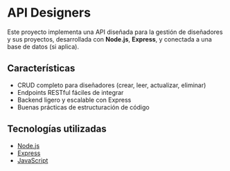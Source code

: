 # API Designers

Este proyecto implementa una API diseñada para la gestión de diseñadores y sus proyectos, desarrollada con **Node.js**, **Express**, y conectada a una base de datos (si aplica).

## Características

- CRUD completo para diseñadores (crear, leer, actualizar, eliminar)
- Endpoints RESTful fáciles de integrar
- Backend ligero y escalable con Express
- Buenas prácticas de estructuración de código

## Tecnologías utilizadas

- [Node.js](https://nodejs.org/)
- [Express](https://expressjs.com/)
- [JavaScript](https://developer.mozilla.org/docs/Web/JavaScript)

